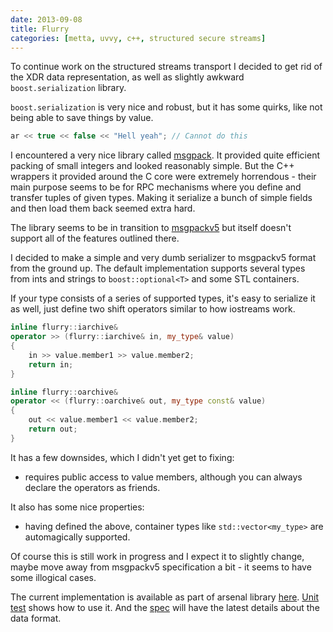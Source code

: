 ```yaml
---
date: 2013-09-08
title: Flurry
categories: [metta, uvvy, c++, structured secure streams]
---
```

To continue work on the structured streams transport I decided to get rid of the XDR data representation, as well as slightly awkward `boost.serialization` library.

`boost.serialization` is very nice and robust, but it has some quirks, like not being able to save things by value.

``` cpp
ar << true << false << "Hell yeah"; // Cannot do this
```

I encountered a very nice library called [msgpack](https://github.com/berkus/msgpack). It provided quite efficient packing of small integers and looked reasonably simple. But the C++ wrappers it provided around the C core were extremely horrendous - their main purpose seems to be for RPC mechanisms where you define and transfer tuples of given types. Making it serialize a bunch of simple fields and then load them back seemed extra hard.

The library seems to be in transition to [msgpackv5](https://gist.github.com/frsyuki/5432559) but itself doesn't support all of the features outlined there.

I decided to make a simple and very dumb serializer to msgpackv5 format from the ground up. The default implementation supports several types from ints and strings to `boost::optional<T>` and some STL containers.

If your type consists of a series of supported types, it's easy to serialize it as well, just define two shift operators similar to how iostreams work.

``` c++
inline flurry::iarchive&
operator >> (flurry::iarchive& in, my_type& value)
{
    in >> value.member1 >> value.member2;
    return in;
}

inline flurry::oarchive&
operator << (flurry::oarchive& out, my_type const& value)
{
    out << value.member1 << value.member2;
    return out;
}
```

It has a few downsides, which I didn't yet get to fixing:

 * requires public access to value members, although you can always declare the operators as friends.

It also has some nice properties:

 * having defined the above, container types like `std::vector<my_type>` are automagically supported.

Of course this is still work in progress and I expect it to slightly change, maybe move away from msgpackv5 specification a bit - it seems to have some illogical cases.

The current implementation is available as part of arsenal library [here](https://github.com/berkus/libarsenal). [Unit test](https://github.com/berkus/libarsenal/blob/master/tests/test_flurry.cpp) shows how to use it. And the [spec](https://github.com/berkus/libarsenal/blob/master/doc/flurry_serialization.txt) will have the latest details about the data format.
